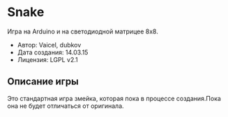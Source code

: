 Snake
=======

Игра на Arduino и на светодиодной матрицее 8х8.

+ Автор: Vaicel, dubkov
+ Дата создания: 14.03.15
+ Лицензия: LGPL v2.1

Описание игры
-------

Это стандартная игра змейка, которая пока в процессе создания.Пока она не будет отличаться от оригинала. 